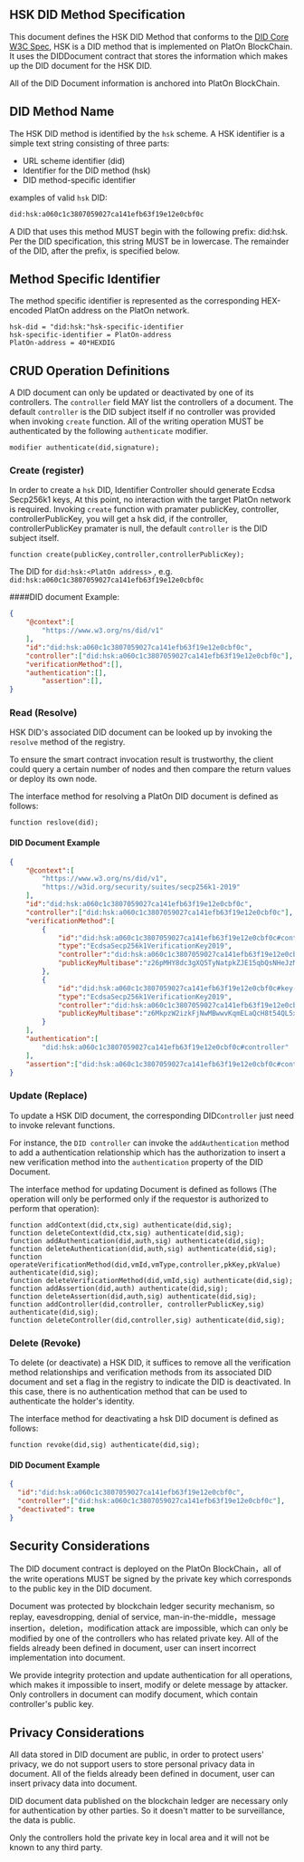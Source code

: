 ## HSK DID Method Specification

This document defines the HSK DID Method that conforms to the [DID Core W3C Spec](https://www.w3.org/TR/did-core), HSK is a DID method that is implemented on PlatOn BlockChain. It uses the DIDDocument contract that stores the information which makes up the DID document for the HSK DID. 

All of the DID Document information is anchored into PlatOn BlockChain. 

## DID Method Name

The HSK DID method is identified by the `hsk` scheme.  A HSK identifier is a simple text string consisting of three parts:

- URL scheme identifier (did)
- Identifier for the DID method (hsk)
- DID method-specific identifier

examples of valid `hsk` DID:

 ```txt
did:hsk:a060c1c3807059027ca141efb63f19e12e0cbf0c
 ```

A DID that uses this method MUST begin with the following prefix: did:hsk. Per the DID specification, this string MUST be in lowercase. The remainder of the DID, after the prefix, is specified below.



## Method Specific Identifier

The method specific identifier is represented as  the corresponding HEX-encoded PlatOn address on the PlatOn network.

```shell
hsk-did = "did:hsk:"hsk-specific-identifier
hsk-specific-identifier = PlatOn-address
PlatOn-address = 40*HEXDIG
```

## CRUD Operation Definitions

A DID document can only be updated or deactivated by one of its controllers. The `controller` field MAY list the controllers of a document. The default `controller` is the DID subject itself if no controller was provided when invoking `create` function. All of the writing operation MUST be authenticated by the following `authenticate` modifier.

```solidity
modifier authenticate(did,signature);
```

### Create (register)

In order to create a `hsk` DID, Identifier Controller should generate Ecdsa Secp256k1 keys,  At this point, no interaction with the target PlatOn network is required. Invoking `create` function with pramater publicKey, controller, controllerPublicKey, you will get a hsk did, if the controller, controllerPublicKey pramater is null, the default `controller` is the DID subject itself.

```solidity
function create(publicKey,controller,controllerPublicKey);
```

The DID  for  `did:hsk:<PlatOn address>` , e.g. `did:hsk:a060c1c3807059027ca141efb63f19e12e0cbf0c`

####DID document Example:

```json
{
    "@context":[
        "https://www.w3.org/ns/did/v1"
    ],
    "id":"did:hsk:a060c1c3807059027ca141efb63f19e12e0cbf0c",
    "controller":["did:hsk:a060c1c3807059027ca141efb63f19e12e0cbf0c"],
    "verificationMethod":[],
    "authentication":[],
		"assertion":[],
}
```

### Read (Resolve)

HSK DID's associated DID document can be looked up by invoking the `resolve` method of the registry.

To ensure the smart contract invocation result is trustworthy, the client could query a certain number of nodes and then compare the return values or deploy its own node.

The interface method for resolving a PlatOn DID document is defined as follows:

```solidity
function reslove(did);
```

#### DID Document Example

```json
{
    "@context":[
        "https://www.w3.org/ns/did/v1",
        "https://w3id.org/security/suites/secp256k1-2019"
    ],
    "id":"did:hsk:a060c1c3807059027ca141efb63f19e12e0cbf0c",
    "controller":["did:hsk:a060c1c3807059027ca141efb63f19e12e0cbf0c"],
    "verificationMethod":[
        {
            "id":"did:hsk:a060c1c3807059027ca141efb63f19e12e0cbf0c#controller",
            "type":"EcdsaSecp256k1VerificationKey2019",
            "controller":"did:hsk:a060c1c3807059027ca141efb63f19e12e0cbf0c",
            "publicKeyMultibase":"z26pMHY8dc3gXQ5TyNatpkZJE15qbQsNHeJzMkWrBaWZivgA14bYgCnGwbzPjVHSPoUBA4EQvdoAMwLSmD3LhBmKh"
        },
        {
            "id":"did:hsk:a060c1c3807059027ca141efb63f19e12e0cbf0c#key-1",
            "type":"EcdsaSecp256k1VerificationKey2019",
            "controller":"did:hsk:a060c1c3807059027ca141efb63f19e12e0cbfvv",
            "publicKeyMultibase":"z6MkpzW2izkFjNwMBwwvKqmELaQcH8t54QL5xmBdJg9Xh1y4"
        }
    ],
    "authentication":[
        "did:hsk:a060c1c3807059027ca141efb63f19e12e0cbf0c#controller"
    ],
    "assertion":["did:hsk:a060c1c3807059027ca141efb63f19e12e0cbf0c#controller"],
}
```

### Update (Replace)

To update a HSK DID document, the corresponding DID`Controller` just need to invoke relevant functions.

For instance, the  `DID controller` can invoke the `addAuthentication` method to add a authentication relationship which has the authorization to insert a new verification method into the `authentication` property of the DID Document.

The interface method for updating Document is defined as follows (The operation will only be performed only if the requestor is authorized to perform that operation):

```solidity
function addContext(did,ctx,sig) authenticate(did,sig);
function deleteContext(did,ctx,sig) authenticate(did,sig);
function addAuthentication(did,auth,sig) authenticate(did,sig);
function deleteAuthentication(did,auth,sig) authenticate(did,sig);
function operateVerificationMethod(did,vmId,vmType,controller,pkKey,pkValue) authenticate(did,sig);
function deleteVerificationMethod(did,vmId,sig) authenticate(did,sig);
function addAssertion(did,auth) authenticate(did,sig);
function deleteAssertion(did,auth,sig) authenticate(did,sig);
function addController(did,controller, controllerPublicKey,sig) authenticate(did,sig);
function deleteController(did,controller,sig) authenticate(did,sig);
```

### Delete (Revoke)

To delete (or deactivate) a HSK DID, it suffices to remove all the verification method relationships and verification methods from its associated DID document and set a flag in the registry to indicate the DID is deactivated. In this case, there is no authentication method that can be used to authenticate the holder's identity.

The interface method for deactivating a hsk DID document is defined as follows:

```solidity
function revoke(did,sig) authenticate(did,sig);
```

#### DID Document Example

```json
{
  "id":"did:hsk:a060c1c3807059027ca141efb63f19e12e0cbf0c",
  "controller":["did:hsk:a060c1c3807059027ca141efb63f19e12e0cbf0c"],
  "deactivated": true
}
```

## Security Considerations

The DID document contract is deployed on the PlatOn BlockChain，all of the write operations MUST be signed by the private key which corresponds to the public key in the DID document. 

Document was protected by blockchain ledger security mechanism, so replay, eavesdropping, denial of service, man-in-the-middle，message insertion，deletion，modification attack are impossible, which can only be modified by one of the controllers who has related private key.
All of the  fields already been defined in document, user can insert incorrect implementation into document.

We provide integrity protection and update authentication for all operations, which makes it impossible to insert, modify or delete message by attacker. Only controllers in document can modify document, which contain controller's public key.

## Privacy Considerations

All data stored in DID document are public, in order to protect users' privacy, we do not support users to store personal privacy data in document. All of the  fields already been defined in document, user can insert privacy data into document.

DID document data published on the blockchain ledger are necessary only for authentication by other parties. So it doesn't matter to be surveillance, the data is public. 

Only the controllers hold the private key in local area and it will not be known to any third party.
